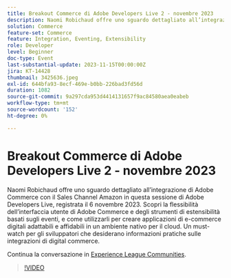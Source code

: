 ```yaml
---
title: Breakout Commerce di Adobe Developers Live 2 - novembre 2023
description: Naomi Robichaud offre uno sguardo dettagliato all’integrazione di Adobe Commerce con il Sales Channel Amazon in questa sessione di Adobe Developers Live, registrata il 6 novembre 2023. Scopri la flessibilità dell’interfaccia utente di Adobe Commerce e degli strumenti di estensibilità basati sugli eventi, e come utilizzarli per creare applicazioni di e-commerce digitali adattabili e affidabili in un ambiente nativo per il cloud. Un must-watch per gli sviluppatori che desiderano informazioni pratiche sulle integrazioni di digital commerce.
solution: Commerce
feature-set: Commerce
feature: Integration, Eventing, Extensibility
role: Developer
level: Beginner
doc-type: Event
last-substantial-update: 2023-11-15T00:00:00Z
jira: KT-14428
thumbnail: 3425636.jpeg
exl-id: 644bfa93-8ecf-469e-b0bb-226bad3fd56d
duration: 1082
source-git-commit: 9a297cda953d4414131657f9ac84580aea0eabeb
workflow-type: tm+mt
source-wordcount: '152'
ht-degree: 0%

---
```


# Breakout Commerce di Adobe Developers Live 2 - novembre 2023

Naomi Robichaud offre uno sguardo dettagliato all’integrazione di Adobe Commerce con il Sales Channel Amazon in questa sessione di Adobe Developers Live, registrata il 6 novembre 2023. Scopri la flessibilità dell’interfaccia utente di Adobe Commerce e degli strumenti di estensibilità basati sugli eventi, e come utilizzarli per creare applicazioni di e-commerce digitali adattabili e affidabili in un ambiente nativo per il cloud. Un must-watch per gli sviluppatori che desiderano informazioni pratiche sulle integrazioni di digital commerce.

Continua la conversazione in [Experience League Communities](https://adobe.ly/46M7lZK).

>[!VIDEO](https://video.tv.adobe.com/v/3425636/?learn=on)
